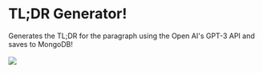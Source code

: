 # TL;DR Generator!

Generates the TL;DR for the paragraph using the Open AI's GPT-3 API and saves to MongoDB!
<br />
<br />
<img src="TL;DR Generator.gif">
